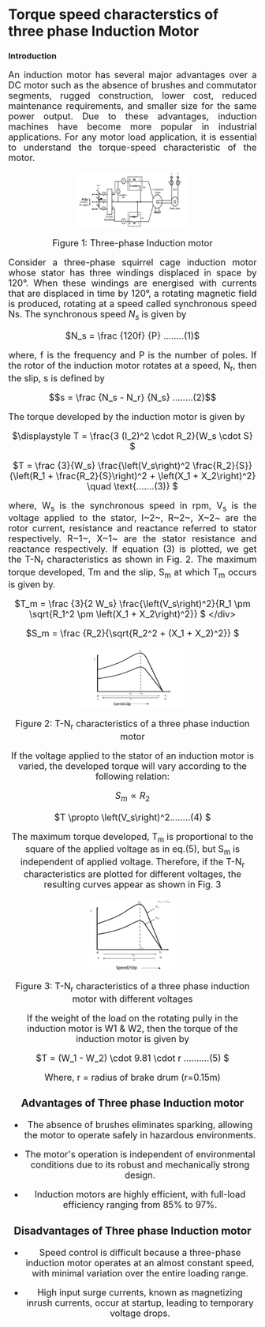 
# Torque speed characterstics of three phase Induction Motor 

### Introduction

<div align="justify" style="font-size:18px;">

An induction motor has several major advantages over a DC motor such as the absence of brushes and commutator segments, rugged construction, lower cost, reduced maintenance requirements, and smaller size for the same power output. Due to these advantages, induction machines have become more popular in industrial applications. For any motor load application, it is essential to understand the torque-speed characteristic of the motor.

<center>

<img src="images/torque1.png" width="45%">

Figure 1: Three-phase Induction motor

</center>

Consider a three-phase squirrel cage induction motor whose stator has three windings displaced in space by 120°. When these windings are energised with currents that are displaced in time by 120°, a rotating magnetic field is produced, rotating at a speed called synchronous speed Ns. The synchronous speed $N_s$ is given by 

<div style="text-align:center">

 $N_s = \frac {120f} {P} ........(1)$
 
</div>

where, f is the frequency and P is the number of poles. If the rotor of the induction motor rotates at a speed, N<sub>r</sub>, then the slip, s is defined by

<div style="text-align:center">

$$s = \frac {N_s - N_r} {N_s} ........(2)$$
</div>

The torque developed by the induction motor is given by

<div style="text-align:center">

$\displaystyle T = \frac{3 (I_2)^2 \cdot R_2}{W_s \cdot S} $
</div>

<div style="text-align:center">

$T = \frac {3}{W_s} \frac{\left(V_s\right)^2 \frac{R_2}{S}}{\left(R_1 + \frac{R_2}{S}\right)^2 + \left(X_1 + X_2\right)^2} \quad \text{.......(3)} $

</div>

where, W<sub>s</sub> is the synchronous speed in rpm, V<sub>s</sub> is the voltage applied to the stator, I~2~, R~2~, X~2~ are the rotor current, resistance and reactance referred to stator respectively. R~1~, X~1~ are the stator resistance and reactance respectively. If equation (3) is plotted, we get the T-N<sub>r</sub> characteristics as shown in Fig. 2. The maximum torque developed, Tm and the slip, S<sub>m</sub> at which T<sub>m</sub> occurs is given by.

<div style="text-align:center">

$T_m = \frac {3}{2 W_s} \frac{\left(V_s\right)^2}{R_1 \pm \sqrt{R_1^2 \pm \left(X_1 + X_2\right)^2}} $
\</div>

<div style="text-align:center">

$S_m = \frac {R_2}{\sqrt{R_2^2 + (X_1 + X_2)^2}} $
</div>

<center>

<img src="images/torque2.png" width="42%">

<!-- ![torque2](images/torque2.png) -->
Figure 2: T-N<sub>r</sub> characteristics of a three phase induction motor </center>

If the voltage applied to the stator of an induction motor is varied, the developed torque will vary according to the following relation:

<div style="text-align:center">

$S_m \propto R_2$

$T \propto \left(V_s\right)^2........(4) $  
</div>

The maximum torque developed, T<sub>m</sub> is proportional to the square of the applied voltage as in eq.(5), but S<sub>m</sub> is independent of applied voltage. Therefore, if the T-N<sub>r</sub> characteristics are plotted for different voltages, the resulting curves appear as shown in Fig. 3

<center>
 
<img src="images/torque3.png" width="35%">

Figure 3: T-N<sub>r</sub> characteristics of a three phase induction motor
with different voltages</center>

If the weight of the load on the rotating pully in the induction motor is W1 & W2, then the torque of the induction motor is given by

<div style="text-align:center">

$T = (W_1 - W_2) \cdot 9.81 \cdot r ..........(5) $ 
</div>

<center> Where, r = radius of brake drum (r=0.15m) </center>

### Advantages of Three phase Induction motor

* The absence of brushes eliminates sparking, allowing the motor to operate safely in hazardous environments.

* The motor's operation is independent of environmental conditions due to its robust and mechanically strong design.

* Induction motors are highly efficient, with full-load efficiency ranging from 85% to 97%.

### Disadvantages of Three phase Induction motor

 * Speed control is difficult because a three-phase induction motor operates at an almost constant speed, with minimal variation over the entire loading range. 

 * High input surge currents, known as magnetizing inrush currents, occur at startup, leading to temporary voltage drops.
 
</div>
